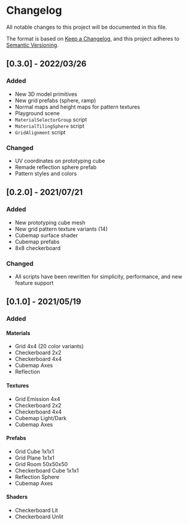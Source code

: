# Changelog

All notable changes to this project will be documented in this file.

The format is based on [Keep a Changelog](https://keepachangelog.com/en/1.0.0/),
and this project adheres to [Semantic Versioning](https://semver.org/spec/v2.0.0.html).

## [0.3.0] - 2022/03/26

### Added

- New 3D model primitives
- New grid prefabs (sphere, ramp)
- Normal maps and height maps for pattern textures
- Playground scene
- `MaterialSelectorGroup` script
- `MaterialTilingSphere` script
- `GridAlignment` script

### Changed

- UV coordinates on prototyping cube
- Remade reflection sphere prefab
- Pattern styles and colors

## [0.2.0] - 2021/07/21

### Added

- New prototyping cube mesh
- New grid pattern texture variants (14)
- Cubemap surface shader
- Cubemap prefabs
- 8x8 checkerboard

### Changed

- All scripts have been rewritten for simplicity, performance, and new feature support

## [0.1.0] - 2021/05/19

### Added

#### Materials

- Grid 4x4 (20 color variants)
- Checkerboard 2x2
- Checkerboard 4x4
- Cubemap Axes
- Reflection

#### Textures

- Grid Emission 4x4
- Checkerboard 2x2
- Checkerboard 4x4
- Cubemap Light/Dark
- Cubemap Axes

#### Prefabs

- Grid Cube 1x1x1
- Grid Plane 1x1x1
- Grid Room 50x50x50
- Checkerboard Cube 1x1x1
- Reflection Sphere
- Cubemap Axes

#### Shaders

- Checkerboard Lit
- Checkerboard Unlit
